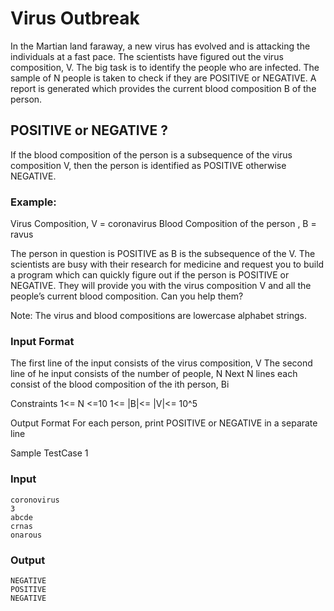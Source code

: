 # Virus Outbreak
In the Martian land faraway, a new virus has evolved and is attacking the individuals at a fast pace. The scientists have figured out the virus composition, V. The big task is to identify the people who are infected. The sample of N people is taken to check if they are POSITIVE or NEGATIVE. A report is generated which provides the current blood composition B of the person. 

## POSITIVE or NEGATIVE ?
If the blood composition of the person is a subsequence of the virus composition V, then the person is identified as POSITIVE otherwise NEGATIVE.

### Example:
Virus Composition, V = coronavirus
Blood Composition of the person , B = ravus

The person in question is POSITIVE as B is the subsequence of the V. 
The scientists are busy with their research for medicine and request you to build a program which can quickly figure out if the person is POSITIVE or NEGATIVE. They will provide you with the virus composition V and all the people’s current blood composition. Can you help them?

Note: The virus and blood compositions are lowercase alphabet strings.

### Input Format
The first line of the input consists of the virus composition, V
The second line of he input consists of the number of people, N
Next N lines each consist of the blood composition of the ith person, Bi


Constraints
1<= N <=10
1<= |B|<= |V|<= 10^5

Output Format
For each person, print POSITIVE or NEGATIVE in a separate line

Sample TestCase 1

### Input
```shell
coronovirus
3
abcde
crnas
onarous
```

### Output
```shell
NEGATIVE
POSITIVE
NEGATIVE
```
